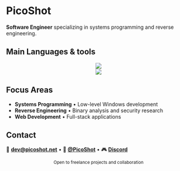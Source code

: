 # PicoShot


**Software Engineer** specializing in systems programming and reverse engineering.

## Main Languages & tools

<div align="center">
  <img src="https://skillicons.dev/icons?i=cpp,cs,rust,js,ts,php,&theme=dark" />
</div>

<div align="center">
  <img src="https://skillicons.dev/icons?i=react,nodejs,postgresql,git,prisma,cloudflare&theme=dark" />
</div>

## Focus Areas
- **Systems Programming** • Low-level Windows development
- **Reverse Engineering** • Binary analysis and security research  
- **Web Development** • Full-stack applications

## Contact
📧 **dev@picoshot.net** • 💬 **[@PicoShot](https://t.me/PicoShot)** • 🎮 **[Discord](https://discord.com/users/1208419597792055417)**

<div align="center">
  <sub>Open to freelance projects and collaboration</sub>
</div>
